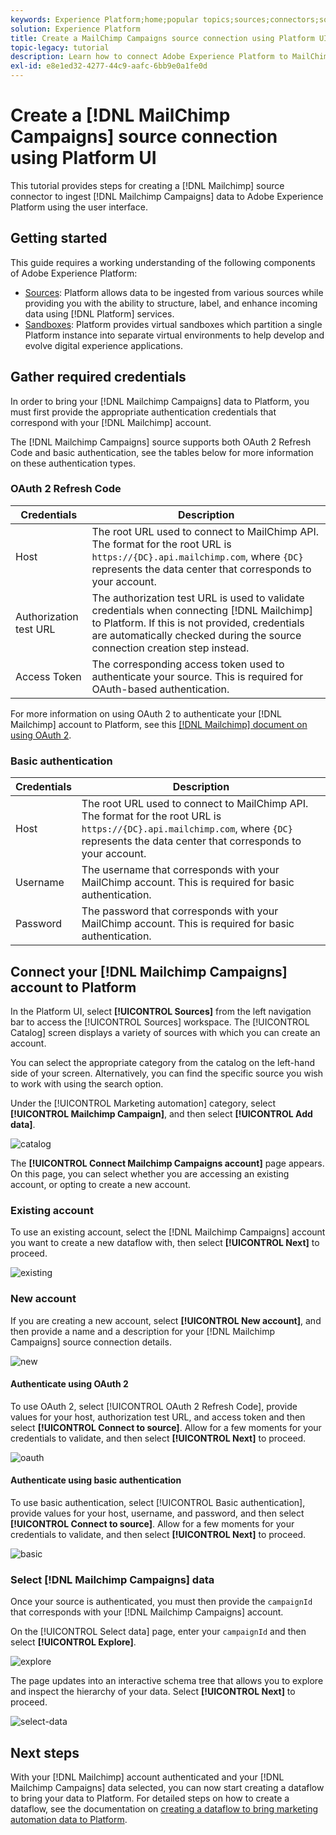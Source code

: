```yaml
---
keywords: Experience Platform;home;popular topics;sources;connectors;source connectors;sources sdk;sdk;SDK
solution: Experience Platform
title: Create a MailChimp Campaigns source connection using Platform UI
topic-legacy: tutorial
description: Learn how to connect Adobe Experience Platform to MailChimp Campaigns using Platform UI.
exl-id: e8e1ed32-4277-44c9-aafc-6bb9e0a1fe0d
---
```

# Create a [!DNL MailChimp Campaigns] source connection using Platform UI

This tutorial provides steps for creating a [!DNL Mailchimp] source connector to ingest [!DNL Mailchimp Campaigns] data to Adobe Experience Platform using the user interface.

## Getting started

This guide requires a working understanding of the following components of Adobe Experience Platform:

* [Sources](../../../../home.md): Platform allows data to be ingested from various sources while providing you with the ability to structure, label, and enhance incoming data using [!DNL Platform] services.
* [Sandboxes](../../../../../sandboxes/home.md): Platform provides virtual sandboxes which partition a single Platform instance into separate virtual environments to help develop and evolve digital experience applications.

## Gather required credentials

In order to bring your [!DNL Mailchimp Campaigns] data to Platform, you must first provide the appropriate authentication credentials that correspond with your [!DNL Mailchimp] account.

The [!DNL Mailchimp Campaigns] source supports both OAuth 2 Refresh Code and basic authentication, see the tables below for more information on these authentication types.

### OAuth 2 Refresh Code

| Credentials | Description |
| --- | --- |
| Host | The root URL used to connect to MailChimp API. The format for the root URL is `https://{DC}.api.mailchimp.com`, where `{DC}` represents the data center that corresponds to your account. |
| Authorization test URL | The authorization test URL is used to validate credentials when connecting [!DNL Mailchimp] to Platform. If this is not provided, credentials are automatically checked during the source connection creation step instead. |
| Access Token | The corresponding access token used to authenticate your source. This is required for OAuth-based authentication. |

For more information on using OAuth 2 to authenticate your [!DNL Mailchimp] account to Platform, see this [[!DNL Mailchimp] document on using OAuth 2](https://mailchimp.com/developer/marketing/guides/access-user-data-oauth-2/).

### Basic authentication

| Credentials | Description |
| --- | --- |
| Host | The root URL used to connect to MailChimp API. The format for the root URL is `https://{DC}.api.mailchimp.com`, where `{DC}` represents the data center that corresponds to your account. |
| Username | The username that corresponds with your MailChimp account. This is required for basic authentication. |
| Password | The password that corresponds with your MailChimp account. This is required for basic authentication. |

## Connect your [!DNL Mailchimp Campaigns] account to Platform

In the Platform UI, select **[!UICONTROL Sources]** from the left navigation bar to access the [!UICONTROL Sources] workspace. The [!UICONTROL Catalog] screen displays a variety of sources with which you can create an account.

You can select the appropriate category from the catalog on the left-hand side of your screen. Alternatively, you can find the specific source you wish to work with using the search option.

Under the [!UICONTROL Marketing automation] category, select **[!UICONTROL Mailchimp Campaign]**, and then select **[!UICONTROL Add data]**.

![catalog](../../../../images/tutorials/create/mailchimp-campaigns/catalog.png)

The **[!UICONTROL Connect Mailchimp Campaigns account]** page appears. On this page, you can select whether you are accessing an existing account, or opting to create a new account.

### Existing account

To use an existing account, select the [!DNL Mailchimp Campaigns] account you want to create a new dataflow with, then select **[!UICONTROL Next]** to proceed.

![existing](../../../../images/tutorials/create/mailchimp-campaigns/existing.png)

### New account

If you are creating a new account, select **[!UICONTROL New account]**, and then provide a name and a description for your [!DNL Mailchimp Campaigns] source connection details.

![new](../../../../images/tutorials/create/mailchimp-campaigns/new.png)

#### Authenticate using OAuth 2

To use OAuth 2, select [!UICONTROL OAuth 2 Refresh Code], provide values for your host, authorization test URL, and access token and then select **[!UICONTROL Connect to source]**. Allow for a few moments for your credentials to validate, and then select **[!UICONTROL Next]** to proceed.

![oauth](../../../../images/tutorials/create/mailchimp-campaigns/oauth.png)

#### Authenticate using basic authentication

To use basic authentication, select [!UICONTROL Basic authentication], provide values for your host, username, and password, and then select **[!UICONTROL Connect to source]**. Allow for a few moments for your credentials to validate, and then select **[!UICONTROL Next]** to proceed.

![basic](../../../../images/tutorials/create/mailchimp-campaigns/basic.png)

### Select [!DNL Mailchimp Campaigns] data

Once your source is authenticated, you must then provide the `campaignId` that corresponds with your [!DNL Mailchimp Campaigns] account.

On the [!UICONTROL Select data] page, enter your `campaignId` and then select **[!UICONTROL Explore]**.

![explore](../../../../images/tutorials/create/mailchimp-campaigns/explore.png)

The page updates into an interactive schema tree that allows you to explore and inspect the hierarchy of your data. Select **[!UICONTROL Next]** to proceed.

![select-data](../../../../images/tutorials/create/mailchimp-campaigns/select-data.png)

## Next steps

With your [!DNL Mailchimp] account authenticated and your [!DNL Mailchimp Campaigns] data selected, you can now start creating a dataflow to bring your data to Platform. For detailed steps on how to create a dataflow, see the documentation on [creating a dataflow to bring marketing automation data to Platform](../../dataflow/marketing-automation.md).
